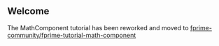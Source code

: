 ## Welcome

The MathComponent tutorial has been reworked and moved to [fprime-community/fprime-tutorial-math-component](https://fprime-community.github.io/fprime-tutorial-math-component/)